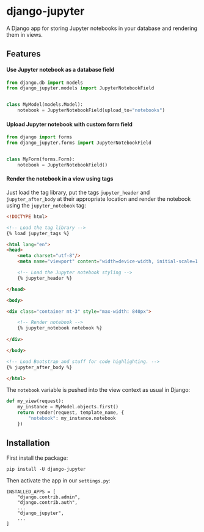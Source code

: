 # django-jupyter

A Django app for storing Jupyter notebooks in your database and rendering them in views.

## Features

#### Use Jupyter notebook as a database field

```python
from django.db import models
from django_jupyter.models import JupyterNotebookField


class MyModel(models.Model):
    notebook = JupyterNotebookField(upload_to="notebooks")

```

#### Upload Jupyter notebook with custom form field

```python
from django import forms
from django_jupyter.forms import JupyterNotebookField


class MyForm(forms.Form):
    notebook = JupyterNotebookField()

```

#### Render the notebook in a view using tags

Just load the tag library, put the tags `jupyter_header` and `jupyter_after_body` at their appropriate
location and render the notebook using the `jupyter_notebook` tag:

```html
<!DOCTYPE html>

<!-- Load the tag library -->
{% load jupyter_tags %}

<html lang="en">
<head>
    <meta charset="utf-8"/>
    <meta name="viewport" content="width=device-width, initial-scale=1.0"/>

    <!-- Load the Jupyter notebook styling -->
    {% jupyter_header %}

</head>

<body>

<div class="container mt-3" style="max-width: 840px">

    <!-- Render notebook -->
    {% jupyter_notebook notebook %}
    
</div>

</body>

<!-- Load Bootstrap and stuff for code highlighting. -->
{% jupyter_after_body %}

</html>
```

The `notebook` variable is pushed into the view context as usual in Django:

```python
def my_view(request):
    my_instance = MyModel.objects.first()
    return render(request, template_name, {
        "notebook": my_instance.notebook
    })
```

## Installation

First install the package:

```
pip install -U django-jupyter
```

Then activate the app in our `settings.py`:

```
INSTALLED_APPS = [
    "django.contrib.admin",
    "django.contrib.auth",
    ...
    "django_jupyter",
    ...
]
```
